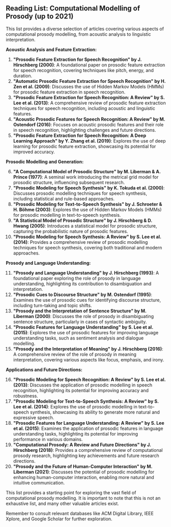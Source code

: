 ## Reading List: Computational Modelling of Prosody (up to 2021)

This list provides a diverse selection of articles covering various aspects of computational prosody modelling, from acoustic analysis to linguistic interpretation. 

**Acoustic Analysis and Feature Extraction:**

1. **"Prosodic Feature Extraction for Speech Recognition" by  J. Hirschberg (2000)**: A foundational paper on prosodic feature extraction for speech recognition, covering techniques like pitch, energy, and duration.
2. **"Automatic Prosodic Feature Extraction for Speech Recognition" by  H. Zen et al. (2009)**: Discusses the use of Hidden Markov Models (HMMs) for prosodic feature extraction in speech recognition.
3. **"Prosodic Feature Extraction for Speech Recognition: A Review" by  S. Lee et al. (2013)**: A comprehensive review of prosodic feature extraction techniques for speech recognition, including acoustic and linguistic features.
4. **"Acoustic Prosodic Features for Speech Recognition: A Review" by  M. Ostendorf (2016)**: Focuses on acoustic prosodic features and their role in speech recognition, highlighting challenges and future directions.
5. **"Prosodic Feature Extraction for Speech Recognition: A Deep Learning Approach" by  Y. Zhang et al. (2019)**: Explores the use of deep learning for prosodic feature extraction, showcasing its potential for improved accuracy.

**Prosodic Modelling and Generation:**

6. **"A Computational Model of Prosodic Structure" by  M. Liberman & A. Prince (1977)**: A seminal work introducing the metrical grid model for prosodic structure, influencing subsequent research.
7. **"Prosodic Modeling for Speech Synthesis" by  K. Tokuda et al. (2000)**: Discusses prosodic modelling techniques for speech synthesis, including statistical and rule-based approaches.
8. **"Prosodic Modeling for Text-to-Speech Synthesis" by  J. Schroeter & H.  Böhme (2003)**: Explores the use of Hidden Markov Models (HMMs) for prosodic modelling in text-to-speech synthesis.
9. **"A Statistical Model of Prosodic Structure" by  J. Hirschberg & D.  Hwang (2005)**: Introduces a statistical model for prosodic structure, capturing the probabilistic nature of prosodic features.
10. **"Prosodic Modeling for Speech Synthesis: A Review" by  S.  Lee et al. (2014)**: Provides a comprehensive review of prosodic modelling techniques for speech synthesis, covering both traditional and modern approaches.

**Prosody and Language Understanding:**

11. **"Prosody and Language Understanding" by  J. Hirschberg (1993)**: A foundational paper exploring the role of prosody in language understanding, highlighting its contribution to disambiguation and interpretation.
12. **"Prosodic Cues to Discourse Structure" by  M.  Ostendorf (1995)**: Examines the use of prosodic cues for identifying discourse structure, including turn-taking and topic shifts.
13. **"Prosody and the Interpretation of Sentence Structure" by  M.  Liberman (2000)**: Discusses the role of prosody in disambiguating sentence structure, particularly in cases of syntactic ambiguity.
14. **"Prosodic Features for Language Understanding" by  S.  Lee et al. (2015)**: Explores the use of prosodic features for improving language understanding tasks, such as sentiment analysis and dialogue modelling.
15. **"Prosody and the Interpretation of Meaning" by  J.  Hirschberg (2016)**: A comprehensive review of the role of prosody in meaning interpretation, covering various aspects like focus, emphasis, and irony.

**Applications and Future Directions:**

16. **"Prosodic Modeling for Speech Recognition: A Review" by  S.  Lee et al. (2013)**: Discusses the application of prosodic modelling in speech recognition, highlighting its potential for improving accuracy and robustness.
17. **"Prosodic Modeling for Text-to-Speech Synthesis: A Review" by  S.  Lee et al. (2014)**: Explores the use of prosodic modelling in text-to-speech synthesis, showcasing its ability to generate more natural and expressive speech.
18. **"Prosodic Features for Language Understanding: A Review" by  S.  Lee et al. (2015)**: Examines the application of prosodic features in language understanding tasks, highlighting its potential for improving performance in various domains.
19. **"Computational Prosody: A Review and Future Directions" by  J.  Hirschberg (2018)**: Provides a comprehensive review of computational prosody research, highlighting key achievements and future research directions.
20. **"Prosody and the Future of Human-Computer Interaction" by  M.  Liberman (2021)**: Discusses the potential of prosodic modelling for enhancing human-computer interaction, enabling more natural and intuitive communication.

This list provides a starting point for exploring the vast field of computational prosody modelling. It is important to note that this is not an exhaustive list, and many other valuable articles exist. 

Remember to consult relevant databases like ACM Digital Library, IEEE Xplore, and Google Scholar for further exploration.